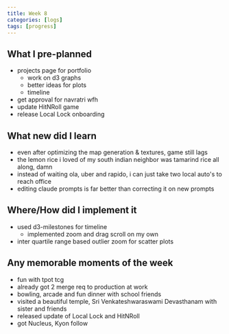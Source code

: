 ```yaml
---
title: Week 8
categories: [logs]
tags: [progress]
---
```


## What I pre-planned

- projects page for portfolio
  - work on d3 graphs
  - better ideas for plots
  - timeline
- get approval for navratri wfh
- update HitNRoll game
- release Local Lock onboarding

## What new did I learn

- even after optimizing the map generation & textures, game still lags
- the lemon rice i loved of my south indian neighbor was tamarind rice all along, damn
- instead of waiting ola, uber and rapido, i can just take two local auto's to reach office
- editing claude prompts is far better than correcting it on new prompts

## Where/How did I implement it

- used d3-milestones for timeline
  - implemented zoom and drag scroll on my own
- inter quartile range based outlier zoom for scatter plots

## Any memorable moments of the week

- fun with tpot tcg
- already got 2 merge req to production at work
- bowling, arcade and fun dinner with school friends
- visited a beautiful temple, Sri Venkateshwaraswami Devasthanam with sister and friends
- released update of Local Lock and HitNRoll
- got Nucleus, Kyon follow
